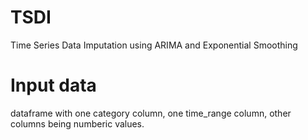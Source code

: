 # TSDI
Time Series Data Imputation using ARIMA and Exponential Smoothing

# Input data
dataframe with one category column, one time_range column, other columns being numberic values. 

